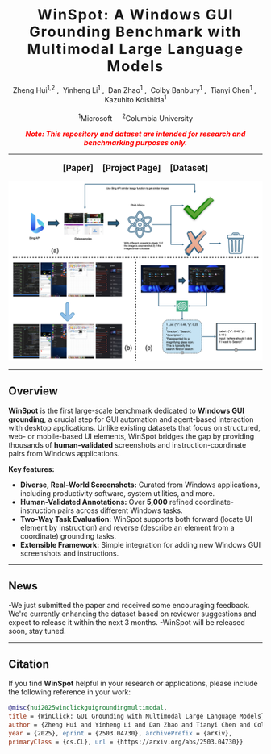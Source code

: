 <h1 align='center' style="text-align:center; font-weight:bold; font-size:2.0em; letter-spacing:2.0px;">WinSpot: A Windows GUI Grounding Benchmark with Multimodal Large Language Models</h1>

<!-- Authors -->
<p align="center">
    <a href="#" target="_blank" style="text-decoration: none;">Zheng Hui<sup>1,2</sup></a>&nbsp;,&nbsp;
    <a href="#" target="_blank" style="text-decoration: none;">Yinheng Li<sup>1</sup></a>&nbsp;,&nbsp;
    <a href="#" target="_blank" style="text-decoration: none;">Dan Zhao<sup>1</sup></a>&nbsp;,&nbsp;
    <a href="#" target="_blank" style="text-decoration: none;">Colby Banbury<sup>1</sup></a>&nbsp;,&nbsp;
    <a href="#" target="_blank" style="text-decoration: none;">Tianyi Chen<sup>1</sup></a>&nbsp;,&nbsp;
    <a href="#" target="_blank" style="text-decoration: none;">Kazuhito Koishida<sup>1</sup></a>
    <br/><br/>
    <sup>1</sup>Microsoft &nbsp;&nbsp;&nbsp;
    <sup>2</sup>Columbia University
</p>

<!-- Short warning / note if needed -->
<p align="center" style="color: red;">
    <b><em>Note: This repository and dataset are intended for research and benchmarking purposes only.</em></b>
</p>

---

<!-- Links (Paper, Project Page, Dataset) -->

<p align="center" style="font-size: 1.2em;">
    <b>
        <a href="https://arxiv.org/abs/2503.04730" target="_blank" style="text-decoration: none;">[Paper]</a>
    </b>
    &nbsp;&nbsp;
    <b>
        <a href="#" target="_blank" style="text-decoration: none;">[Project Page]</a>
    </b>
    &nbsp;&nbsp;
    <b>
        <a href="#" target="_blank" style="text-decoration: none;">[Dataset]</a>
    </b>
</p>


![](./asset/example.png)


---

## Overview

**WinSpot** is the first large-scale benchmark dedicated to **Windows GUI grounding**, a crucial step for GUI automation and agent-based interaction with desktop applications. Unlike existing datasets that focus on structured, web- or mobile-based UI elements, WinSpot bridges the gap by providing thousands of **human-validated** screenshots and instruction-coordinate pairs from Windows applications. 

**Key features:**
- **Diverse, Real-World Screenshots:** Curated from Windows applications, including productivity software, system utilities, and more.  
- **Human-Validated Annotations:** Over **5,000** refined coordinate-instruction pairs across different Windows tasks.  
- **Two-Way Task Evaluation:** WinSpot supports both forward (locate UI element by instruction) and reverse (describe an element from a coordinate) grounding tasks.  
- **Extensible Framework:** Simple integration for adding new Windows GUI screenshots and instructions.

---

## News
-We just submitted the paper and received some encouraging feedback. We're currently enhancing the dataset based on reviewer suggestions and expect to release it within the next 3 months.
-WinSpot will be released soon, stay tuned.

---


## Citation

If you find **WinSpot** helpful in your research or applications, please include the following reference in your work:
```bibtex
@misc{hui2025winclickguigroundingmultimodal,
title = {WinClick: GUI Grounding with Multimodal Large Language Models},
author = {Zheng Hui and Yinheng Li and Dan Zhao and Tianyi Chen and Colby Banbury and Kazuhito Koishida},
year = {2025}, eprint = {2503.04730}, archivePrefix = {arXiv},
primaryClass = {cs.CL}, url = {https://arxiv.org/abs/2503.04730}}
```
